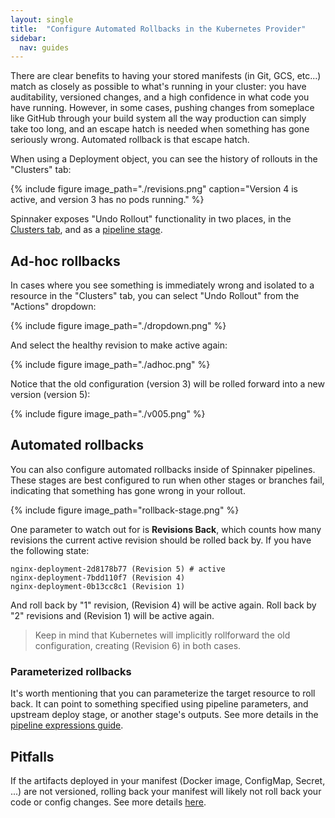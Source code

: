 ```yaml
---
layout: single
title:  "Configure Automated Rollbacks in the Kubernetes Provider"
sidebar:
  nav: guides
---
```




There are clear benefits to having your stored manifests (in Git, GCS, etc...)
match as closely as possible to what's running in your cluster: you have
auditability, versioned changes, and a high confidence in what code you have
running. However, in some cases, pushing changes from someplace like GitHub
through your build system all the way production can simply take too long, and
an escape hatch is needed when something has gone seriously wrong. Automated
rollback is that escape hatch.

When using a Deployment object, you can see the history of rollouts in the
"Clusters" tab:

{% include
   figure
   image_path="./revisions.png"
   caption="Version 4 is active, and version 3 has no pods running."
%}

Spinnaker exposes "Undo Rollout" functionality in two places, in the [Clusters
tab](#ad-hoc-rollbacks), and as a [pipeline stage](#automated-rollbacks).

## Ad-hoc rollbacks

In cases where you see something is immediately wrong and isolated to a
resource in the "Clusters" tab, you can select "Undo Rollout" from the
"Actions" dropdown:

{% include
   figure
   image_path="./dropdown.png"
%}

And select the healthy revision to make active again:

{% include
   figure
   image_path="./adhoc.png"
%}

Notice that the old configuration (version 3) will be rolled forward into a
new version (version 5):

{% include
   figure
   image_path="./v005.png"
%}

## Automated rollbacks

You can also configure automated rollbacks inside of Spinnaker pipelines. These
stages are best configured to run when other stages or branches fail,
indicating that something has gone wrong in your rollout.

{% include
   figure
   image_path="rollback-stage.png"
%}

One parameter to watch out for is __Revisions Back__, which counts how many
revisions the current active revision should be rolled back by. If you have the
following state:

```
nginx-deployment-2d8178b77 (Revision 5) # active
nginx-deployment-7bdd110f7 (Revision 4) 
nginx-deployment-0b13cc8c1 (Revision 1) 
```

And roll back by "1" revision, (Revision 4) will be active again. Roll back by
"2" revisions and (Revision 1) will be active again.

> Keep in mind that Kubernetes will implicitly rollforward the old
> configuration, creating (Revision 6) in both cases.

### Parameterized rollbacks

It's worth mentioning that you can parameterize the target resource to
roll back. It can point to something specified using pipeline parameters, and
upstream deploy stage, or another stage's outputs. See more details in the
[pipeline expressions guide](/docs/v1/guides/user/pipeline-expressions).

## Pitfalls

If the artifacts deployed in your manifest (Docker image, ConfigMap, Secret,
...) are not versioned, rolling back your manifest will likely not roll back
your code or config changes. See more details
[here](/docs/v1/guides/user/kubernetes-v2/best-practices#version-your-configmaps-and-secrets).
